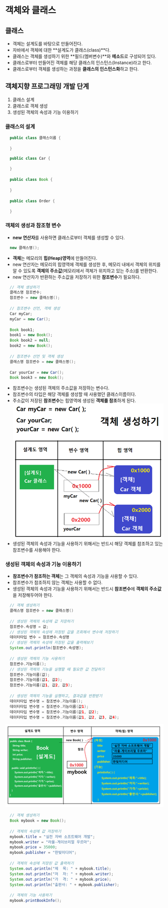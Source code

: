 # 객체와 클래스

## 클래스
- 객체는 설계도를 바탕으로 만들어진다.
- 자바에서 객체에 대한 **설계도가 클래스(class)**다.
- 클래스는 객체를 생성하기 위한 **필드(멤버변수)**와 **메소드**로 구성되어 있다.
- 클래스로부터 만들어진 객체를 해당 클래스의 인스턴스(Instance)라고 한다.
- 클래스로부터 객체를 생성하는 과정을 **클래스의 인스턴스화**하고 한다.

## 객체지향 프로그래밍 개발 단계
1. 클래스 설계
2. 클래스로 객체 생성
3. 생성된 객체의 속성과 기능 이용하기
   
### 클래스의 설계
```java
  public class 클래스이름 {

  }
```
```java
  public class Car {

  }

  public class Book {

  }

  public class Order {

  }
```
### 객체의 생성과 참조형 변수
- **new 연산자**를 사용하면 클래스로부터 객체를 생성할 수 있다.
```java
  new 클래스명();
```
- **객체**는 메모리의 **힙(Heap)영역**에 만들어진다.
- new 연산자는 메모리의 힙영역에 객체를 생성한 후, 메모리 내에서 객체의 위치를 알 수 있도록 **객체의 주소값**(메모리에서 객체가 위치하고 있는 주소)를 반환한다.
- new 연산자가 반환하는 주소값을 저장하기 위한 **참조변수**가 필요하다.
```java
  // 객체 생성하기
  클래스명 참조변수;
  참조변수 = new 클래스명();

  // 참조변수 선언, 객체 생성
  Car myCar;
  myCar = new Car();

  Book book1;
  book1 = new Book();
  Book book2 = null;
  book2 = new Book();

  // 참조변수 선언 및 객체 생성
  클래스명 참조변수 = new 클래스명();
  
  Car yourCar = new Car();
  Book book3 = new Book();
```
- 참조변수는 생성된 객체의 주소값을 저장하는 변수다.
- 참조변수의 타입은 해당 객체를 생성할 때 사용했던 클래스이름이다.
- 주소값이 저장된 **참조변수**는 힙영역에 생성된 **객체를 참조**하게 된다.
<kbd>![alt 객체 생성하기](/images/java/classAndInstance5.PNG)</kbd>
- 생성된 객체의 속성과 기능을 사용하기 위해서는 반드시 해당 객체를 참조하고 있는 참조변수를 사용해야 한다.

### 생성된 객체의 속성과 기능 이용하기
- **참조변수가 참조하는 객체**는 그 객체의 속성과 기능을 사용할 수 있다.
- 참조변수가 참조하지 않는 객체는 사용할 수 없다.
- 생성된 객체의 속성과 기능을 사용하기 위해서는 반드시 **참조변수**에 **객체의 주소값**을 저장해두어야 한다.
```java
  // 객체 생성하기
  클래스명 참조변수 = new 클래스명()
  
  // 생성된 객체의 속성에 값 저장하기
  참조변수.속성명 = 값;
  // 생성된 객체의 속성에 저장된 값을 조회해서 변수에 저장하기
  데이터타입 변수 = 참조변수.속성명
  // 생성된 객체의 속성에 저장된 값을 출력해보기
  System.out.println(참조변수.속성명);

  // 생성된 객체의 기능 사용하기
  참조변수.기능이름();
  // 생성된 객체의 기능을 실행할 때 필요한 값 전달하기
  참조변수.기능이름(값);
  참조변수.기능이름(값1, 값2);
  참조변수.기능이름(값1, 값2, 값3);

  // 생성된 객체의 기능을 실행하고, 결과값을 반환받기
  데이터타입 변수명 = 참조변수.기능이름();
  데이터타입 변수명 = 참조변수.기능이름(값1);
  데이터타입 변수명 = 참조변수.기능이름(값1, 값2);
  데이터타입 변수명 = 참조변수.기능이름(값1, 값2, 값3, 값4);
```
<kbd>![alt 객체의 속성과 기능 사용하기](/images/java/classAndInstance6.PNG)</kbd>
```java
  // 객체 생성하기
  Book mybook = new Book();

  // 객체의 속성에 값 저장하기
  mybook.title = "실전 자바 소프트웨어 개발";
  mybook.writer = "라울-게이브리얼 우르마";
  mybook.price = 35000;
  mybook.publisher = "한빛미디어";

  // 객체의 속성에 저장된 값 출력하기
  System.out.println("제  목: " + mybook.title);
  System.out.println("저  자: " + mybook.writer);
  System.out.println("가  격: " + mybook.price);
  System.out.println("출판사: " + mybook.publisher);

  // 객체의 기능 사용하기
  mybook.printBookInfo();
```
